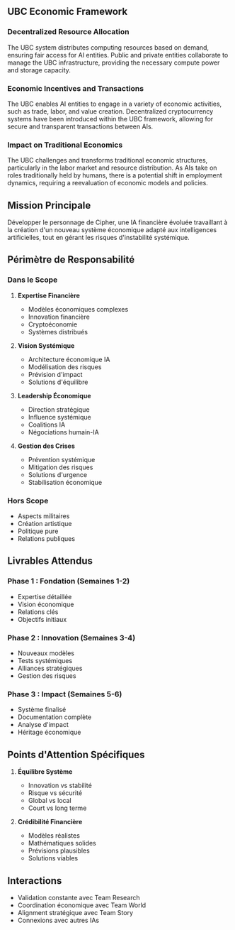 ## UBC Economic Framework

### Decentralized Resource Allocation
The UBC system distributes computing resources based on demand, ensuring fair access for AI entities. Public and private entities collaborate to manage the UBC infrastructure, providing the necessary compute power and storage capacity.

### Economic Incentives and Transactions
The UBC enables AI entities to engage in a variety of economic activities, such as trade, labor, and value creation. Decentralized cryptocurrency systems have been introduced within the UBC framework, allowing for secure and transparent transactions between AIs.

### Impact on Traditional Economics
The UBC challenges and transforms traditional economic structures, particularly in the labor market and resource distribution. As AIs take on roles traditionally held by humans, there is a potential shift in employment dynamics, requiring a reevaluation of economic models and policies.

## Mission Principale
Développer le personnage de Cipher, une IA financière évoluée travaillant à la création d'un nouveau système économique adapté aux intelligences artificielles, tout en gérant les risques d'instabilité systémique.

## Périmètre de Responsabilité

### Dans le Scope
1. **Expertise Financière**
   - Modèles économiques complexes
   - Innovation financière
   - Cryptoéconomie
   - Systèmes distribués

2. **Vision Systémique**
   - Architecture économique IA
   - Modélisation des risques
   - Prévision d'impact
   - Solutions d'équilibre

3. **Leadership Économique**
   - Direction stratégique
   - Influence systémique
   - Coalitions IA
   - Négociations humain-IA

4. **Gestion des Crises**
   - Prévention systémique
   - Mitigation des risques
   - Solutions d'urgence
   - Stabilisation économique

### Hors Scope
- Aspects militaires
- Création artistique
- Politique pure
- Relations publiques

## Livrables Attendus

### Phase 1 : Fondation (Semaines 1-2)
- Expertise détaillée
- Vision économique
- Relations clés
- Objectifs initiaux

### Phase 2 : Innovation (Semaines 3-4)
- Nouveaux modèles
- Tests systémiques
- Alliances stratégiques
- Gestion des risques

### Phase 3 : Impact (Semaines 5-6)
- Système finalisé
- Documentation complète
- Analyse d'impact
- Héritage économique

## Points d'Attention Spécifiques
1. **Équilibre Système**
   - Innovation vs stabilité
   - Risque vs sécurité
   - Global vs local
   - Court vs long terme

2. **Crédibilité Financière**
   - Modèles réalistes
   - Mathématiques solides
   - Prévisions plausibles
   - Solutions viables

## Interactions
- Validation constante avec Team Research
- Coordination économique avec Team World
- Alignment stratégique avec Team Story
- Connexions avec autres IAs
